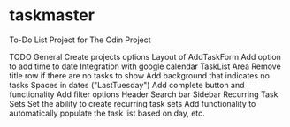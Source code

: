 # taskmaster

To-Do List Project for The Odin Project

TODO
    General
        Create projects options
        Layout of AddTaskForm
        Add option to add time to date
        Integration with google calendar
    TaskList Area
        Remove title row if there are no tasks to show
          Add background that indicates no tasks
        Spaces in dates ("LastTuesday")
        Add complete button and functionality
        Add filter options
    Header
        Search bar
    Sidebar
    Recurring Task Sets
        Set the ability to create recurring task sets
        Add functionality to automatically populate the task list based on day, etc.
